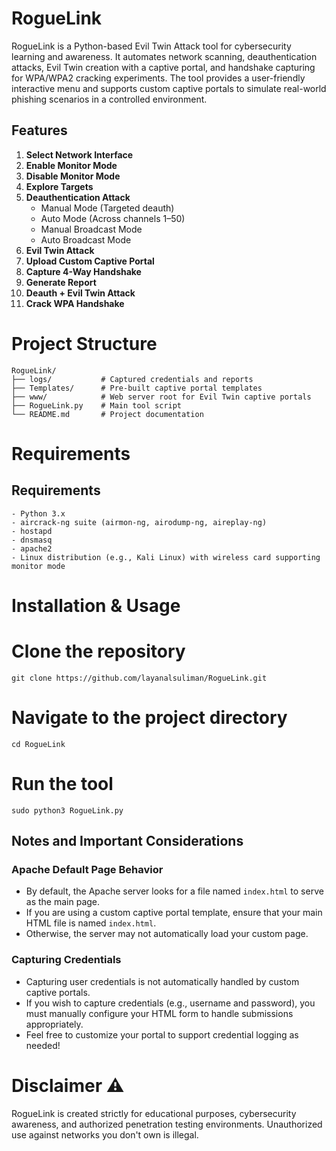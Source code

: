 
# RogueLink

RogueLink is a Python-based Evil Twin Attack tool for cybersecurity learning and awareness.
It automates network scanning, deauthentication attacks, Evil Twin creation with a captive portal, and handshake capturing for WPA/WPA2 cracking experiments.
The tool provides a user-friendly interactive menu and supports custom captive portals to simulate real-world phishing scenarios in a controlled environment.

## Features

1. **Select Network Interface**  
2. **Enable Monitor Mode**  
3. **Disable Monitor Mode**  
4. **Explore Targets**  
5. **Deauthentication Attack**  
   - Manual Mode (Targeted deauth)  
   - Auto Mode (Across channels 1–50)  
   - Manual Broadcast Mode  
   - Auto Broadcast Mode  
6. **Evil Twin Attack**  
7. **Upload Custom Captive Portal**  
8. **Capture 4-Way Handshake**  
9. **Generate Report**  
10. **Deauth + Evil Twin Attack**  
11. **Crack WPA Handshake**


# Project Structure 

```
RogueLink/
├── logs/           # Captured credentials and reports
├── Templates/      # Pre-built captive portal templates
├── www/            # Web server root for Evil Twin captive portals
├── RogueLink.py    # Main tool script
└── README.md       # Project documentation
```

# Requirements

## Requirements
```
- Python 3.x
- aircrack-ng suite (airmon-ng, airodump-ng, aireplay-ng)
- hostapd
- dnsmasq
- apache2
- Linux distribution (e.g., Kali Linux) with wireless card supporting monitor mode
```

# Installation & Usage

# Clone the repository
```
git clone https://github.com/layanalsuliman/RogueLink.git
```
# Navigate to the project directory
```
cd RogueLink
```
# Run the tool
```
sudo python3 RogueLink.py
```
## Notes and Important Considerations

### Apache Default Page Behavior
- By default, the Apache server looks for a file named `index.html` to serve as the main page.
- If you are using a custom captive portal template, ensure that your main HTML file is named `index.html`.
- Otherwise, the server may not automatically load your custom page.

### Capturing Credentials
- Capturing user credentials is not automatically handled by custom captive portals.
- If you wish to capture credentials (e.g., username and password), you must manually configure your HTML form to handle submissions appropriately.
- Feel free to customize your portal to support credential logging as needed!

# Disclaimer ⚠️

RogueLink is created strictly for educational purposes, cybersecurity awareness, and authorized penetration testing environments.
Unauthorized use against networks you don't own is illegal.






